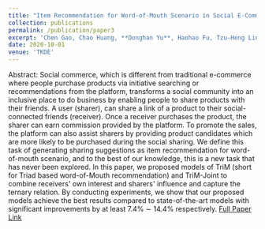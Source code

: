 ```yaml
---
title: "Item Recommendation for Word-of-Mouth Scenario in Social E-Commerce"
collection: publications
permalink: /publication/paper3
excerpt: 'Chen Gao, Chao Huang, **Donghan Yu**, Haohao Fu, Tzu-Heng Lin, Depeng Jin, Yong Li'
date: 2020-10-01
venue: 'TKDE'
---
```


Abstract: Social commerce, which is different from traditional e-commerce where people purchase products via initiative searching or recommendations from the platform, transforms a social community into an inclusive place to do business by enabling people to share products with their friends. A user (sharer), can share a link of a product to their social-connected friends (receiver). Once a receiver purchases the product, the sharer can earn commission provided by the platform. To promote the sales, the platform can also assist sharers by providing product candidates which are more likely to be purchased during the social sharing. We define this task of generating sharing suggestions as item recommendation for word-of-mouth scenario, and to the best of our knowledge, this is a new task that has never been explored. In this paper, we proposed models of TriM (short for Triad based word-of-Mouth recommendation) and TriM-Joint to combine receivers' own interest and sharers' influence and capture the ternary relation. By conducting experiments, we show that our proposed models achieve the best results compared to state-of-the-art models with significant improvements by at least 7.4% ∼ 14.4% respectively. [Full Paper Link](https://ieeexplore.ieee.org/document/9171850)
